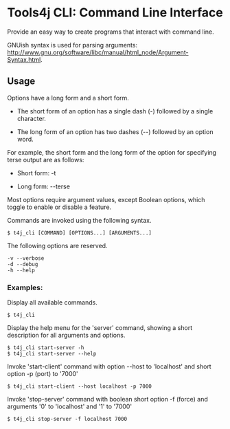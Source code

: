 # Tools4j CLI: Command Line Interface

Provide an easy way to create programs that interact with command line.

GNUish syntax is used for parsing arguments: http://www.gnu.org/software/libc/manual/html_node/Argument-Syntax.html.

## Usage

Options have a long form and a short form.

* The short form of an option has a single dash (-) followed by a single character.

* The long form of an option has two dashes (--) followed by an option word.

For example, the short form and the long form of the option for specifying terse output are as follows:

* Short form: -t

* Long form: --terse

Most options require argument values, except Boolean options, which toggle to enable or disable a feature.

Commands are invoked using the following syntax.

    $ t4j_cli [COMMAND] [OPTIONS...] [ARGUMENTS...]

The following options are reserved.

    -v --verbose
    -d --debug
    -h --help

### Examples:

Display all available commands.

    $ t4j_cli

Display the help menu for the 'server' command, showing a short description for all arguments and options.

    $ t4j_cli start-server -h
    $ t4j_cli start-server --help

Invoke 'start-client' command with option --host to 'localhost' and short option -p (port) to '7000'

    $ t4j_cli start-client --host localhost -p 7000

Invoke 'stop-server' command with boolean short option -f (force) and arguments '0' to 'localhost' and '1' to '7000'

    $ t4j_cli stop-server -f localhost 7000


